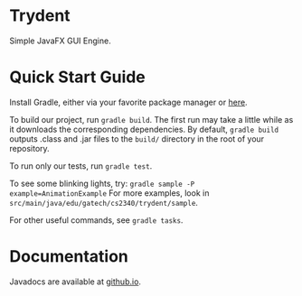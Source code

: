 # Trydent
Simple JavaFX GUI Engine.

# Quick Start Guide

Install Gradle, either via your favorite package manager or [here](https://gradle.org/).

To build our project, run `gradle build`. The first run may take a little while as it downloads the corresponding
dependencies. By default, `gradle build` outputs .class and .jar files to the `build/` directory in the root of your repository.

To run only our tests, run `gradle test`.

To see some blinking lights, try: `gradle sample -P example=AnimationExample`
For more examples, look in `src/main/java/edu/gatech/cs2340/trydent/sample`.

For other useful commands, see `gradle tasks`.

# Documentation

Javadocs are available at [github.io](http://aaronfriesen.github.io/Trydent/).
